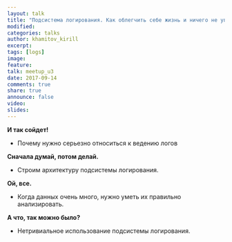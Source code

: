 ```yaml
---
layout: talk
title: "Подсистема логирования. Как облегчить себе жизнь и ничего не упустить"
modified:
categories: talks
author: khamitov_kirill
excerpt:
tags: [logs]
image:
feature:
talk: meetup_u3
date: 2017-09-14
comments: true
share: true
announce: false
video: 
slides: 
---
```


**И так сойдет!**

* Почему нужно серьезно относиться к ведению логов

**Сначала думай, потом делай.**

* Строим архитектуру подсистемы логирования.

**Ой, все.**

* Когда данных очень много, нужно уметь их правильно анализировать.

**А что, так можно было?**

* Нетривиальное использование подсистемы логирования.
